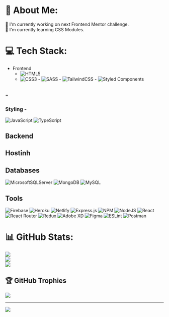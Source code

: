 # 💫 About Me:
🔭 I'm currently working on next Frontend Mentor challenge.<br>🌱 I'm currently learning CSS Modules.


# 💻 Tech Stack:

- Frontend
  - ![HTML5](https://img.shields.io/badge/html5-%23E34F26.svg?style=flat&logo=html5&logoColor=white)
  - ![CSS3](https://img.shields.io/badge/css3-%231572B6.svg?style=flat&logo=css3&logoColor=white)
        - ![SASS](https://img.shields.io/badge/SASS-hotpink.svg?style=flat&logo=SASS&logoColor=white)
        - ![TailwindCSS](https://img.shields.io/badge/tailwindcss-%2338B2AC.svg?style=flat&logo=tailwind-css&logoColor=white)
        - ![Styled Components](https://img.shields.io/badge/styled--components-DB7093?style=flat&logo=styled-components&logoColor=white) 

##  - 

### Styling - 
![JavaScript](https://img.shields.io/badge/javascript-%23323330.svg?style=flat&logo=javascript&logoColor=%23F7DF1E) ![TypeScript](https://img.shields.io/badge/typescript-%23007ACC.svg?style=flat&logo=typescript&logoColor=white)

## Backend

## Hostinh

## Databases

![MicrosoftSQLServer](https://img.shields.io/badge/Microsoft%20SQL%20Sever-CC2927?style=flat&logo=microsoft%20sql%20server&logoColor=white) ![MongoDB](https://img.shields.io/badge/MongoDB-%234ea94b.svg?style=flat&logo=mongodb&logoColor=white) ![MySQL](https://img.shields.io/badge/mysql-%2300f.svg?style=flat&logo=mysql&logoColor=white)

## Tools
![Firebase](https://img.shields.io/badge/firebase-%23039BE5.svg?style=flat&logo=firebase) ![Heroku](https://img.shields.io/badge/heroku-%23430098.svg?style=flat&logo=heroku&logoColor=white) ![Netlify](https://img.shields.io/badge/netlify-%23000000.svg?style=flat&logo=netlify&logoColor=#00C7B7) ![Express.js](https://img.shields.io/badge/express.js-%23404d59.svg?style=flat&logo=express&logoColor=%2361DAFB) ![NPM](https://img.shields.io/badge/NPM-%23000000.svg?style=flat&logo=npm&logoColor=white) ![NodeJS](https://img.shields.io/badge/node.js-6DA55F?style=flat&logo=node.js&logoColor=white) ![React](https://img.shields.io/badge/react-%2320232a.svg?style=flat&logo=react&logoColor=%2361DAFB) ![React Router](https://img.shields.io/badge/React_Router-CA4245?style=flat&logo=react-router&logoColor=white) ![Redux](https://img.shields.io/badge/redux-%23593d88.svg?style=flat&logo=redux&logoColor=white) ![Adobe XD](https://img.shields.io/badge/Adobe%20XD-470137?style=flat&logo=Adobe%20XD&logoColor=#FF61F6) 	![Figma](https://img.shields.io/badge/figma-%23F24E1E.svg?style=flat&logo=figma&logoColor=white) ![ESLint](https://img.shields.io/badge/ESLint-4B3263?style=flat&logo=eslint&logoColor=white) ![Postman](https://img.shields.io/badge/Postman-FF6C37?style=flat&logo=postman&logoColor=white)

# 📊 GitHub Stats:
![](https://github-readme-stats.vercel.app/api?username=sz7kow&theme=radical&hide_border=true&include_all_commits=false&count_private=false)<br/>
![](https://github-readme-streak-stats.herokuapp.com/?user=sz7kow&theme=radical&hide_border=true)<br/>
![](https://github-readme-stats.vercel.app/api/top-langs/?username=sz7kow&theme=radical&hide_border=true&include_all_commits=false&count_private=false&layout=compact)

## 🏆 GitHub Trophies
![](https://github-profile-trophy.vercel.app/?username=sz7kow&theme=radical&no-frame=false&no-bg=false&margin-w=4)

---
[![](https://visitcount.itsvg.in/api?id=sz7kow&icon=0&color=1)](https://visitcount.itsvg.in)
